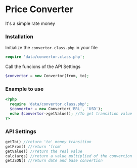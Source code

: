 # Price Converter

It's a simple rate money

### Installation

Initialize the `convertor.class.php` in your file

```php
require 'data/convertor.class.php';
```

Call the funcions of the API Settings

```php
$convertor = new Convertor(from, to);
```

### Example to use

```php
<?php
  require 'data/convertor.class.php';
  $convertor = new Convertor('BRL', 'USD');
  echo $convertor->getValue(); //To get transition value
?>
```

### API Settings

```php
getTo() //return 'to' money transition
getFrom() //return 'from'
getValue() //return the real value
calc(args) //return a value multiplied of the convertion
getJSON() //return date and base convertion
```
